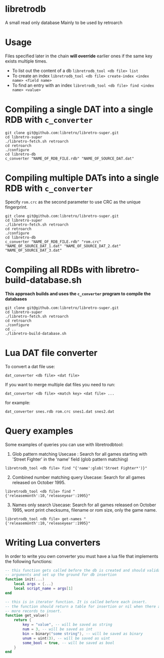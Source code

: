 # libretrodb
A small read only database
Mainly to be used by retroarch

# Usage
Files specified later in the chain **will override** earlier ones if the same key exists multiple times.

* To list out the content of a db `libretrodb_tool <db file> list`
* To create an index `libretrodb_tool <db file> create-index <index name> <field name>`
* To find an entry with an index `libretrodb_tool <db file> find <index name> <value>`

# Compiling a single DAT into a single RDB with `c_converter`
```
git clone git@github.com:libretro/libretro-super.git
cd libretro-super
./libretro-fetch.sh retroarch
cd retroarch
./configure
cd libretro-db
c_converter "NAME_OF_RDB_FILE.rdb" "NAME_OF_SOURCE_DAT.dat"
```

# Compiling multiple DATs into a single RDB with `c_converter`
Specify `rom.crc` as the second parameter to use CRC as the unique fingerprint.
```
git clone git@github.com:libretro/libretro-super.git
cd libretro-super
./libretro-fetch.sh retroarch
cd retroarch
./configure
cd libretro-db
c_converter "NAME_OF_RDB_FILE.rdb" "rom.crc" "NAME_OF_SOURCE_DAT_1.dat" "NAME_OF_SOURCE_DAT_2.dat" "NAME_OF_SOURCE_DAT_3.dat"
```

# Compiling all RDBs with libretro-build-database.sh
**This approach builds and uses the `c_converter` program to compile the databases**

```
git clone git@github.com:libretro/libretro-super.git
cd libretro-super
./libretro-fetch.sh retroarch
cd retroarch
./configure
cd ..
./libretro-build-database.sh
```

# Lua DAT file converter
To convert a dat file use:
~~~
dat_converter <db file> <dat file>
~~~
If you want to merge multiple dat files you need to run:
~~~
dat_converter <db file> <match key> <dat file> ...
~~~
for example:
~~~
dat_converter snes.rdb rom.crc snes1.dat snes2.dat
~~~

# Query examples
Some examples of queries you can use with libretrodbtool:

1) Glob pattern matching
Usecase : Search for all games starting with 'Street Fighter' in the 'name' field (glob pattern matching)

`libretrodb_tool <db file> find "{'name':glob('Street Fighter*')}"`

2) Combined number matching query
Usecase: Search for all games released on October 1995.

`libretrodb_tool <db file> find "{'releasemonth':10,'releaseyear':1995}"`

3) Names only search
Usecase: Search for all games released on October 1995, wont print checksums, filename or rom size, only the game name.

`libretrodb_tool <db file> get-names "{'releasemonth':10,'releaseyear':1995}"`

# Writing Lua converters
In order to write you own converter you must have a lua file that implements the following functions:

~~~.lua
-- this function gets called before the db is created and should validate the
-- arguments and set up the ground for db insertion
function init(...)
	local args = {...}
	local script_name = args[1]
end

-- this is in iterator function. It is called before each insert.
-- the function should return a table for insertion or nil when there are no
-- more records to insert.
function get_value()
	return {
		key = "value", -- will be saved as string
		num = 3, -- will be saved as int
		bin = binary("some string"), -- will be saved as binary
		unum = uint(3), -- will be saved as uint
		some_bool = true, -- will be saved as bool
	}
end
~~~
